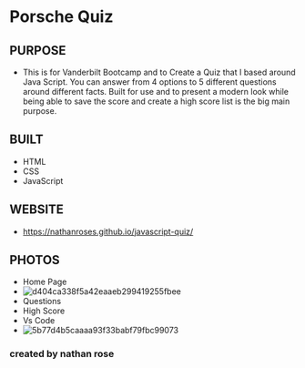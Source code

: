 # Porsche Quiz

## PURPOSE

- This is for Vanderbilt Bootcamp and to Create a Quiz that I based around Java Script. You can answer from 4 options to 5 different questions around different facts. Built for use and to present a modern look while being able to save the score and create a high score list is the big main purpose.

## BUILT

- HTML
- CSS
- JavaScript

## WEBSITE

- https://nathanroses.github.io/javascript-quiz/

## PHOTOS

- Home Page
- ![d404ca338f5a42eaaeb299419255fbee](https://user-images.githubusercontent.com/87315662/133025029-f03c10f6-ef04-4bd2-9b49-2795ffdbbb55.png)
- Questions
- High Score
- Vs Code
-  ![5b77d4b5caaaa93f33babf79fbc99073](https://user-images.githubusercontent.com/87315662/133024931-c0a5995f-5ca1-4da0-ba2e-2cc27755e377.png)
### created by nathan rose

